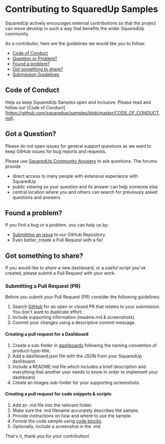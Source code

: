 # Contributing to SquaredUp Samples

SquaredUp actively encourages external contributions so that the project can move develop in such a way that benefits the wider SquaredUp community.

As a contributor, here are the guidelines we would like you to follow:

* [Code of Conduct](#coc)
* [Question or Problem?](#question)
* [Found a problem?](#problem)
* [Got something to share?](#contribute)
* [Submission Guidelines](#submit)


## <a name="coc"></a> Code of Conduct

Help us keep SquaredUp Samples open and inclusive.
Please read and follow our [Code of Conduct][https://github.com/squaredup/samples/blob/master/CODE_OF_CONDUCT.md].

## <a name="question"></a> Got a Question?

Please do not open issues for general support questions as we want to keep GitHub issues for bug reports and requests. 

Please use [SquaredUp Community Answers](https://community.squaredup.com) to ask questions. The forums provide

* direct access to many people with extensive experiance with SquaredUp
* public viewing so your question and its answer can help someone else
* central location where you and others can search for previously asked questions and answers

## <a name="problem"></a>Found a problem?
If you find a bug or a problem, you can help us by:

* [Submitting an issue](https://github.com/squaredup/samples/issues) to our GitHub Repository.
* Even better, create a Pull Request with a fix!

## <a name="contribute"></a> Got something to share?
If you would like to *share* a new dashboard, or a useful script you've created, please submit a Pull Request with your work.

### <a name="submit"></a> Submitting a Pull Request (PR)
Before you submit your Pull Request (PR) consider the following guidelines:

1. Search [GitHub](https://github.com/squaredup/samples/pulls) for an open or closed PR
  that relates to your submission. You don't want to duplicate effort.
2. Include supporting information (readme.md & screenshots).
3. Commit your changes using a descriptive commit message.

#### Creating a pull request for a Dashboard
1. Create a sub-folder in [dashboards](https://github.com/squaredup/samples/tree/master/dashboards) following the naming convention of product-type-title.
2. Add a dashboard.json file with the JSON from your SquaredUp dashboard.
3. Include a README.md file which includes a brief description and everything that another user needs to know in order to implement your dashboard.
4. Create an images sub-folder for your supporting screenshots.

#### Creating a pull request for code snippets & scripts
1. Add an .md file into the relevant folder.
2. Make sure the .md filename accurately describes the sample.
3. Provide instructions on how and where to use the sample.
4. Format the code sample using [code blocks](https://docs.github.com/en/github/writing-on-github/working-with-advanced-formatting/creating-and-highlighting-code-blocks).
5. Optionally, include a screenshot in the .md.

That's it, thank you for your contribution! 
